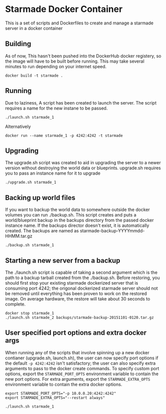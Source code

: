 # Starmade Docker Container

This is a set of scripts and Dockerfiles to create and manage a starmade server in a docker container

## Building

As of now, This hasn't been pushed into the DockerHub docker registery, so the image will have to be built before running.  This may take several minutes to run depending on your internet speed. 
```
docker build -t starmade .
```

## Running

Due to laziness, A script has been created to launch the server.  The script requires a name for the new instane to be passed.
```
./launch.sh starmade_1
```
Alternatively
```
docker run --name starmade_1 -p 4242:4242 -t starmade 
```

## Upgrading

The upgrade.sh script was created to aid in upgrading the server to a newer version without destroying the world data or blueprints.  upgrade.sh requires you to pass an instance name for it to upgrade
```
./upgrade.sh starmade_1
```

## Backing up world files

If you want to backup the world data to somewhere outside the docker volumes you can run ./backup.sh.  This script creates and puts a world/blueprint backup in the backups directory from the passed docker instance name.  If the backups director doesn't exist, it is automatically created.  The backups are named as starmade-backup-YYYYmmdd-HHMM.tar.gz
```
./backup.sh starmade_1
```

## Starting a new server from a backup

The ./launch.sh script is capable of taking a second argument which is the path to a backup tarball created from the ./backup.sh.  Before restoring, you should first stop your existing starmade dockerized server that is consuming port 4242; the origonal dockerized starmade server should not be removed until everything has been proven to work on the restored image.  On average hardware, the restore will take about 30 seconds to complete.
```
docker stop starmade_1
./launch.sh starmade_2 backups/starmade-backup-20151101-0120.tar.gz
```

## User specified port options and extra docker args

When running any of the scripts that involve spinning up a new docker contianer (upgrade.sh, launch.sh), the user can now specify port options if the default `-p 4242:4242` isn't satisfactory; the user can also specify extra arguments to pass to the docker create commands. To specify custom port options, export the `STARMADE_PORT_OPTS` environment variable to contain the new port options.  For extra arguments, export the `STARMADE_EXTRA_OPTS` environment variable to contain the extra docker options. 

```
export STARMADE_PORT_OPTS="-p 10.0.0.20:4242:4242"
export STARMADE_EXTRA_OPTS="--restart always"

./launch.sh starmade_1
```
